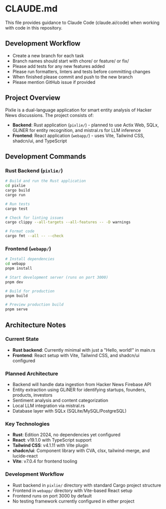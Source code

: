 # CLAUDE.md

This file provides guidance to Claude Code (claude.ai/code) when working with code in this repository.

## Development Workflow
- Create a new branch for each task
- Branch names should start with chore/ or feature/ or fix/
- Please add tests for any new features added
- Please run formatters, linters and tests before committing changes
- When finished please commit and push to the new branch
- Please mention GitHub issue if provided

## Project Overview

Pixlie is a dual-language application for smart entity analysis of Hacker News discussions. The project consists of:

- **Backend**: Rust application (`pixlie/`) - planned to use Actix Web, SQLx, GLiNER for entity recognition, and mistral.rs for LLM inference
- **Frontend**: React application (`webapp/`) - uses Vite, Tailwind CSS, shadcn/ui, and TypeScript

## Development Commands

### Rust Backend (`pixlie/`)
```bash
# Build and run the Rust application
cd pixlie
cargo build
cargo run

# Run tests
cargo test

# Check for linting issues
cargo clippy --all-targets --all-features -- -D warnings

# Format code
cargo fmt --all -- --check
```

### Frontend (`webapp/`)
```bash
# Install dependencies
cd webapp
pnpm install

# Start development server (runs on port 3000)
pnpm dev

# Build for production
pnpm build

# Preview production build
pnpm serve
```

## Architecture Notes

### Current State
- **Rust backend**: Currently minimal with just a "Hello, world!" in main.rs
- **Frontend**: React setup with Vite, Tailwind CSS, and shadcn/ui configured

### Planned Architecture
- Backend will handle data ingestion from Hacker News Firebase API
- Entity extraction using GLiNER for identifying startups, founders, products, investors
- Sentiment analysis and content categorization
- Local LLM integration via mistral.rs
- Database layer with SQLx (SQLite/MySQL/PostgreSQL)

### Key Technologies
- **Rust**: Edition 2024, no dependencies yet configured
- **React**: v19.1.0 with TypeScript support
- **Tailwind CSS**: v4.1.11 with Vite plugin
- **shadcn/ui**: Component library with CVA, clsx, tailwind-merge, and lucide-react
- **Vite**: v7.0.4 for frontend tooling

### Development Workflow
- Rust backend in `pixlie/` directory with standard Cargo project structure
- Frontend in `webapp/` directory with Vite-based React setup
- Frontend runs on port 3000 by default
- No testing framework currently configured in either project
